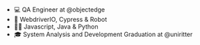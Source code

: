 - 💻 QA Engineer at @objectedge
- 🤖 WebdriverIO, Cypress & Robot 
- 👨‍💻 Javascript, Java & Python
- 🎓 System Analysis and Development Graduation at @uniritter

<!---
DouglasOttoSf/DouglasOttoSf is a ✨ special ✨ repository because its `README.md` (this file) appears on your GitHub profile.
You can click the Preview link to take a look at your changes.
--->
